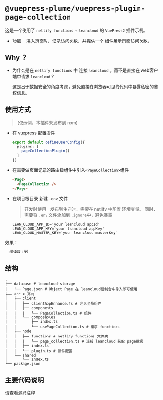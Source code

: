 # `@vuepress-plume/vuepress-plugin-page-collection`

这是一个使用了 `netlify functions` + `leancloud` 的 `VuePress2` 插件示例。

- 功能： 进入页面时，记录访问次数，并提供一个 组件展示页面访问次数。

## Why ？

- 为什么是在 `netlify functions` 中 连接 `leancloud` ，而不是直接在 web客户端中请求 `leancloud` ?

  这是出于数据安全的角度考虑，避免直接在浏览器可见的代码中暴露私密的鉴权信息。
## 使用方式 

> (仅示例，本插件未发布到 npm)

- 在 vuepress 配置插件
  ``` ts
  export default defineUserConfig({
    plugins: [
      pageCollectionPlugin()
    ]
  })
  ```
- 在需要做页面记录的路由级组件中引入`<PageCollection>`组件
  ``` html
  <Page>
    <PageCollection />
  </Page>
  ```
- 在项目根目录 新建 `.env` 文件
  > 开发时使用，发布到生产时，需要在 netlify 中配置 环境变量。
  > 同时，需要将 `.env` 文件添加到 `.ignore`中，避免暴露
  ```
  LEAN_CLOUD_APP_ID='your leancloud appId'
  LEAN_CLOUD_APP_KEY='your leancloud appKey'
  LEAN_CLOUD_MASTER_KEY='your leancloud masterKey'
  ```

效果：
``` html
  阅读数：99
```

## 结构
``` SH
.
├── database # leancloud-storage
│   └── Page.json # Object Page 在 leancloud控制台中导入即可使用
├── src # 源码
│   ├── client 
│   │   ├── clientAppEnhance.ts # 注入全局组件
│   │   ├── components
|   |   |   └── PageCollection.ts # 组件
│   │   └── composables
|   |       ├── index.ts
|   |       └── usePageCollection.ts # 请求 functions
│   ├── node
│   │   ├── functions # netlify functions 文件夹
|   |   |   └── page_collection.ts # 连接 leancloud 获取 page数据
│   │   ├── index.ts
│   │   └── plugin.ts # 插件配置
│   └── shared
│       └── index.ts
└── package.json
```

## 主要代码说明

请查看源码注释
